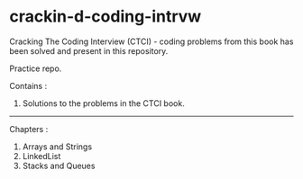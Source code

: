 # crackin-d-coding-intrvw

Cracking The Coding Interview (CTCI) - coding problems from this book has been solved and present in this repository.

Practice repo. 

Contains : 
1. Solutions to the problems in the CTCI book. 

------
Chapters : 

1. Arrays and Strings
2. LinkedList
3. Stacks and Queues
